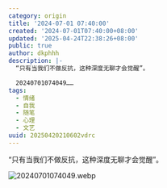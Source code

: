 ```yaml
---
category: origin
title: '2024-07-01 07:40:00'
created: '2024-07-01T07:40:00+08:00'
updated: '2025-04-24T22:38:26+08:00'
public: true
author: dkphhh
description: |-
  “只有当我们不做反抗，这种深度无聊才会觉醒”。

  20240701074049……
tags:
  - 情绪
  - 自我
  - 随笔
  - 心理
  - 文艺
uuid: 20250420210602vdrc
---
```


“只有当我们不做反抗，这种深度无聊才会觉醒”。

![20240701074049.webp](https://img.dkphhh.me/20240701074049.webp)
